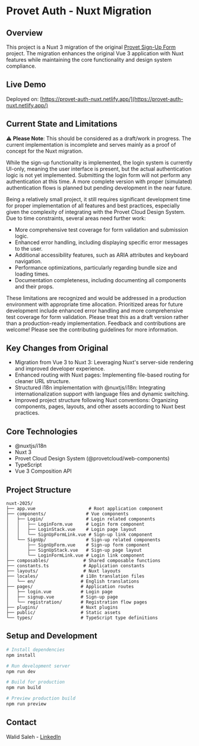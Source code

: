 # Provet Auth - Nuxt Migration

## Overview

This project is a Nuxt 3 migration of the original [Provet Sign-Up Form](https://github.com/walidsaleh/provet-sign-up/tree/<hash_del_commit_antes_de_la_migracion>) project. The migration enhances the original Vue 3 application with Nuxt features while maintaining the core functionality and design system compliance.

## Live Demo

Deployed on: [https://provet-auth-nuxt.netlify.app/](https://provet-auth-nuxt.netlify.app/)

## Current State and Limitations

⚠️ **Please Note**: This should be considered as a draft/work in progress. The current implementation is incomplete and serves mainly as a proof of concept for the Nuxt migration.

While the sign-up functionality is implemented, the login system is currently UI-only, meaning the user interface is present, but the actual authentication logic is not yet implemented. Submitting the login form will not perform any authentication at this time. A more complete version with proper (simulated) authentication flows is planned but pending development in the near future.

Being a relatively small project, it still requires significant development time for proper implementation of all features and best practices, especially given the complexity of integrating with the Provet Cloud Design System. Due to time constraints, several areas need further work:

- More comprehensive test coverage for form validation and submission logic.
- Enhanced error handling, including displaying specific error messages to the user.
- Additional accessibility features, such as ARIA attributes and keyboard navigation.
- Performance optimizations, particularly regarding bundle size and loading times.
- Documentation completeness, including documenting all components and their props.

These limitations are recognized and would be addressed in a production environment with appropriate time allocation.  Prioritized areas for future development include enhanced error handling and more comprehensive test coverage for form validation. Please treat this as a draft version rather than a production-ready implementation. Feedback and contributions are welcome! Please see the contributing guidelines for more information.

## Key Changes from Original

- Migration from Vue 3 to Nuxt 3: Leveraging Nuxt's server-side rendering and improved developer experience.
- Enhanced routing with Nuxt pages: Implementing file-based routing for cleaner URL structure.
- Structured i18n implementation with @nuxtjs/i18n: Integrating internationalization support with language files and dynamic switching.
- Improved project structure following Nuxt conventions: Organizing components, pages, layouts, and other assets according to Nuxt best practices.

## Core Technologies

- @nuxtjs/i18n
- Nuxt 3
- Provet Cloud Design System (@provetcloud/web-components)
- TypeScript
- Vue 3 Composition API

## Project Structure

```
nuxt-2025/
├── app.vue                    # Root application component
├── components/               # Vue components
│   ├── Login/                # Login related components
│   │   ├── LoginForm.vue     # Login form component
│   │   ├── LoginStack.vue    # Login page layout
│   │   └── SignUpFormLink.vue # Sign-up link component
│   └── SignUp/               # Sign-up related components
│       ├── SignUpForm.vue    # Sign-up form component
│       ├── SignUpStack.vue   # Sign-up page layout
│       └── LoginFormLink.vue # Login link component
├── composables/             # Shared composable functions
├── constants.ts             # Application constants
├── layouts/                 # Nuxt layouts
├── locales/                # i18n translation files
│   └── en/                 # English translations
├── pages/                  # Application routes
│   ├── login.vue           # Login page
│   ├── signup.vue          # Sign-up page
│   └── registration/       # Registration flow pages
├── plugins/                # Nuxt plugins
├── public/                 # Static assets
└── types/                  # TypeScript type definitions
```

## Setup and Development

```bash
# Install dependencies
npm install

# Run development server
npm run dev

# Build for production
npm run build

# Preview production build
npm run preview
```

## Contact

Walid Saleh - [LinkedIn](https://www.linkedin.com/in/walplanet)
